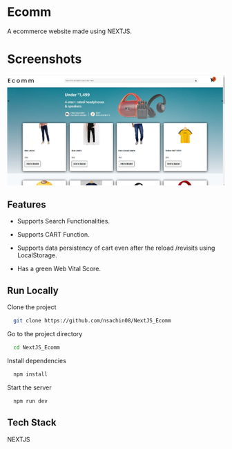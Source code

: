 
# Ecomm

A ecommerce website made using NEXTJS. 

# Screenshots
![](/Capture1.PNG)


## Features

- Supports Search Functionalities.

- Supports CART Function.

- Supports data persistency of cart even after the reload /revisits using LocalStorage.
 
- Has a green Web Vital Score.


## Run Locally

Clone the project

```bash
  git clone https://github.com/nsachin08/NextJS_Ecomm
```

Go to the project directory

```bash
  cd NextJS_Ecomm
```

Install dependencies

```bash
  npm install
```

Start the server

```bash
  npm run dev
```


## Tech Stack

 NEXTJS



